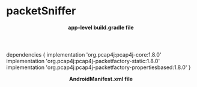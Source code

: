 # packetSniffer
<header>
  <p> <b>  app-level build.gradle file</b>
  
</p>
</header>

dependencies {
    implementation 'org.pcap4j:pcap4j-core:1.8.0'
    implementation 'org.pcap4j:pcap4j-packetfactory-static:1.8.0'
    implementation 'org.pcap4j:pcap4j-packetfactory-propertiesbased:1.8.0'
}


<header>
  <p>  <b>AndroidManifest.xml file</b></p> </header>
<uses-permission android:name="android.permission.WRITE_EXTERNAL_STORAGE" />

